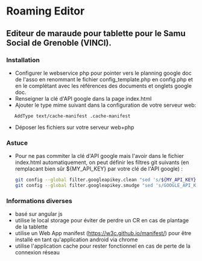 # Roaming Editor
## Editeur de maraude pour tablette pour le Samu Social de Grenoble (VINCI).

### Installation
- Configurer le webservice php pour pointer vers le planning google doc de l'asso en renommant le fichier
  config_template.php en config.php et en le complétant avec les références des documents et onglets google
  doc.
- Renseigner la clé d'API google dans la page index.html
- Ajouter le type mime suivant dans la configuration de votre serveur web:
```
   AddType text/cache-manifest .cache-manifest
```
- Déposer les fichiers sur votre serveur web+php

### Astuce
- Pour ne pas commiter la clé d'API google mais l'avoir dans le fichier index.html automatiquement,
  on peut définir les filtres git suivants (en remplacant bien sûr ${MY_API_KEY} par votre clé de l'API google) :
  ```bash
  git config --global filter.googleapikey.clean "sed 's/${MY_API_KEY}/GOOGLE_API_KEY/'"
  git config --global filter.googleapikey.smudge "sed 's/GOOGLE_API_KEY/${MY_API_KEY}/'"
  ```

### Informations diverses
- basé sur angular js
- utilise le local storage pour éviter de perdre un CR en cas de plantage de la tablette
- utilise un Web App manifest (https://w3c.github.io/manifest/) pour être installé en tant qu'application android via chrome
- utilise l'application cache pour rester fonctionnel en cas de perte de la connexion réseau
